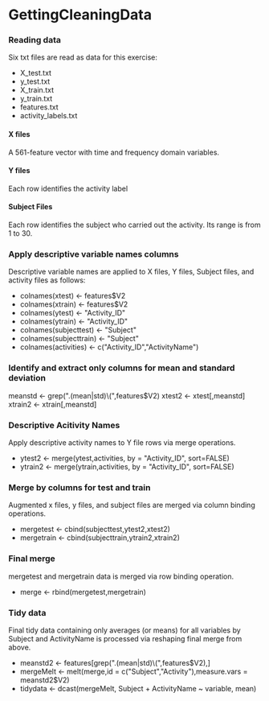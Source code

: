 GettingCleaningData
===================
### Reading data

Six txt files are read as data for this exercise:
- X_test.txt
- y_test.txt
- X_train.txt
- y_train.txt
- features.txt
- activity_labels.txt

#### X files
A 561-feature vector with time and frequency domain variables.

#### Y files
Each row identifies the activity label

#### Subject Files
Each row identifies the subject who carried out the activity. Its range is from 1 to 30.

### Apply descriptive variable names columns
Descriptive variable names are applied to X files, Y files, Subject files, and activity files as follows:
- colnames(xtest) <- features$V2
- colnames(xtrain) <- features$V2
- colnames(ytest) <- "Activity_ID"
- colnames(ytrain) <- "Activity_ID"
- colnames(subjecttest) <- "Subject"
- colnames(subjecttrain) <- "Subject"
- colnames(activities) <- c("Activity_ID","ActivityName")

### Identify and extract only columns for mean and standard deviation

meanstd <- grep(".(mean|std)\\(",features$V2)
xtest2 <- xtest[,meanstd]
xtrain2 <- xtrain[,meanstd]

### Descriptive Acitivity Names
Apply descriptive activity names to Y file rows via merge operations.
- ytest2 <- merge(ytest,activities, by = "Activity_ID", sort=FALSE)
- ytrain2 <- merge(ytrain,activities, by = "Activity_ID", sort=FALSE)

### Merge by columns for test and train
Augmented x files, y files, and subject files are merged via column binding operations.
- mergetest <- cbind(subjecttest,ytest2,xtest2)
- mergetrain <- cbind(subjecttrain,ytrain2,xtrain2)

### Final merge
mergetest and mergetrain data is merged via row binding operation.
- merge <- rbind(mergetest,mergetrain)

### Tidy data
Final tidy data containing only averages (or means) for all variables by Subject and ActivityName is processed via reshaping final merge from above.
- meanstd2 <- features[grep(".(mean|std)\\(",features$V2),]
- mergeMelt <- melt(merge,id = c("Subject","Activity"),measure.vars = meanstd2$V2)
- tidydata <- dcast(mergeMelt, Subject + ActivityName ~ variable, mean)

